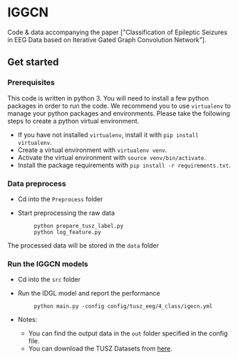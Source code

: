 # IGGCN

Code & data accompanying the paper ["Classification of Epileptic Seizures in EEG Data based on Iterative Gated Graph Convolution Network"].




## Get started


### Prerequisites
This code is written in python 3. You will need to install a few python packages in order to run the code.
We recommend you to use `virtualenv` to manage your python packages and environments.
Please take the following steps to create a python virtual environment.

* If you have not installed `virtualenv`, install it with ```pip install virtualenv```.
* Create a virtual environment with ```virtualenv venv```.
* Activate the virtual environment with `source venv/bin/activate`.
* Install the package requirements with `pip install -r requirements.txt`.


### Data preprocess
* Cd into the `Preprocess` folder
* Start preprocessing the raw data

    ```
         python prepare_tusz_label.py
         python log_feature.py
    ```

The processed data will be stored in the `data` folder

### Run the IGGCN models

* Cd into the `src` folder
* Run the IDGL model and report the performance

    ```
         python main.py -config config/tusz_eeg/4_class/igecn.yml
    ```



* Notes: 
    - You can find the output data in the `out` folder specified in the config file.
    - You can download the TUSZ Datasets from [here](https://isip.piconepress.com/projects/tuh_eeg/downloads/tuh_eeg_seizure/).

  
